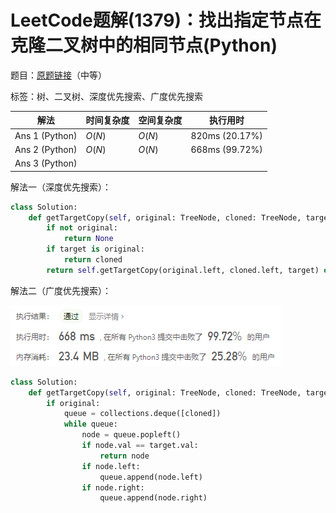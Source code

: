 # LeetCode题解(1379)：找出指定节点在克隆二叉树中的相同节点(Python)

题目：[原题链接](https://leetcode-cn.com/problems/find-a-corresponding-node-of-a-binary-tree-in-a-clone-of-that-tree/)（中等）

标签：树、二叉树、深度优先搜索、广度优先搜索

| 解法           | 时间复杂度 | 空间复杂度 | 执行用时       |
| -------------- | ---------- | ---------- | -------------- |
| Ans 1 (Python) | $O(N)$     | $O(N)$     | 820ms (20.17%) |
| Ans 2 (Python) | $O(N)$     | $O(N)$     | 668ms (99.72%) |
| Ans 3 (Python) |            |            |                |

解法一（深度优先搜索）：

```python
class Solution:
    def getTargetCopy(self, original: TreeNode, cloned: TreeNode, target: TreeNode) -> TreeNode:
        if not original:
            return None
        if target is original:
            return cloned
        return self.getTargetCopy(original.left, cloned.left, target) or self.getTargetCopy(original.right, cloned.right, target)
```

解法二（广度优先搜索）：

![LeetCode题解(1379)：截图](LeetCode题解(1379)：截图.png)

```python
class Solution:
    def getTargetCopy(self, original: TreeNode, cloned: TreeNode, target: TreeNode) -> TreeNode:
        if original:
            queue = collections.deque([cloned])
            while queue:
                node = queue.popleft()
                if node.val == target.val:
                    return node
                if node.left:
                    queue.append(node.left)
                if node.right:
                    queue.append(node.right)
```